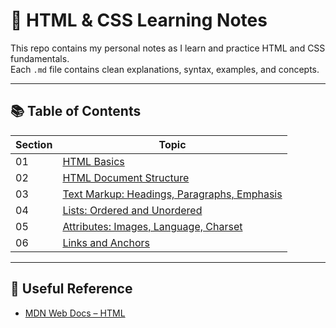 # 📘 HTML & CSS Learning Notes

This repo contains my personal notes as I learn and practice HTML and CSS fundamentals.  
Each `.md` file contains clean explanations, syntax, examples, and concepts.

---

## 📚 Table of Contents

| Section | Topic                                                            |
| ------- | ---------------------------------------------------------------- |
| 01      | [HTML Basics](01_html-basics.md)                                 |
| 02      | [HTML Document Structure](02_html-structure.md)                  |
| 03      | [Text Markup: Headings, Paragraphs, Emphasis](03_text-markup.md) |
| 04      | [Lists: Ordered and Unordered](04_html-lists.md)                 |
| 05      | [Attributes: Images, Language, Charset](05_html-attributes.md)   |
| 06      | [Links and Anchors](06_html-links.md)                            |

---

## 🔗 Useful Reference

- [MDN Web Docs – HTML](https://developer.mozilla.org/en-US/docs/Web/HTML)
